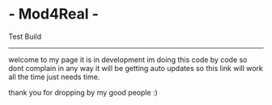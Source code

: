 # - Mod4Real -
Test Build

--------------------------------------------------------------------------------------------------------------------------------------------
welcome to my page it is in development im doing this code by code so dont complain in any way it will be getting auto updates so this link will work all the time just needs time. 

thank you for dropping by my good people :) 
